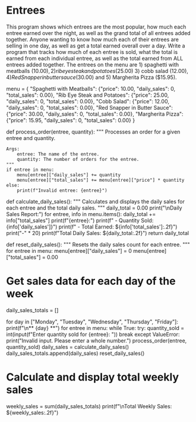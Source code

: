 # Entrees
This program shows which entrees are the most popular, how much each entree earned over the night, as well as the grand total of all entrees added together. Anyone wanting to know how much each of their entrees are selling in one day, as well as get a total earned overall over a day. Write a program that tracks how much of each entree is sold, what the total is earned from each individual entree, as well as the total earned from ALL entrees added together. The entrees on the menu are 1) spaghetti with meatballs ($10.00), 2) rib eye steak and potatoes ($25.00) 3) cobb salad ($12.00), 4)Red Snapper in butter sauce ($30.00) and 5) Margherita Pizza ($15.95). 


menu = {
    "Spaghetti with Meatballs": {"price": 10.00, "daily_sales": 0, "total_sales": 0.00},
    "Rib Eye Steak and Potatoes": {"price": 25.00, "daily_sales": 0, "total_sales": 0.00},
    "Cobb Salad": {"price": 12.00, "daily_sales": 0, "total_sales": 0.00},
    "Red Snapper in Butter Sauce": {"price": 30.00, "daily_sales": 0, "total_sales": 0.00},
    "Margherita Pizza": {"price": 15.95, "daily_sales": 0, "total_sales": 0.00}
}

def process_order(entree, quantity):
    """
    Processes an order for a given entree and quantity.

    Args:
        entree: The name of the entree.
        quantity: The number of orders for the entree.
    """
    if entree in menu:
        menu[entree]["daily_sales"] += quantity
        menu[entree]["total_sales"] += menu[entree]["price"] * quantity
    else:
        print(f"Invalid entree: {entree}")

def calculate_daily_sales():
    """
    Calculates and displays the daily sales for each entree and the total daily sales.
    """
    daily_total = 0.00
    print("\nDaily Sales Report:")
    for entree, info in menu.items():
        daily_total += info["total_sales"]
        print(f"{entree}:")
        print(f" - Quantity Sold: {info['daily_sales']}")
        print(f" - Total Earned: ${info['total_sales']:.2f}")
        print("-" * 20)
    print(f"Total Daily Sales: ${daily_total:.2f}")
    return daily_total

def reset_daily_sales():
    """
    Resets the daily sales count for each entree.
    """
    for entree in menu:
        menu[entree]["daily_sales"] = 0
        menu[entree]["total_sales"] = 0.00

# Get sales data for each day of the week
daily_sales_totals = []

for day in ["Monday", "Tuesday", "Wednesday", "Thursday", "Friday"]:
    print(f"\n** {day} **")
    for entree in menu:
        while True:
            try:
                quantity_sold = int(input(f"Enter quantity sold for {entree}: "))
                break 
            except ValueError:
                print("Invalid input. Please enter a whole number.")
        process_order(entree, quantity_sold)
    daily_sales = calculate_daily_sales()
    daily_sales_totals.append(daily_sales)
    reset_daily_sales()

# Calculate and display total weekly sales
weekly_sales = sum(daily_sales_totals)
print(f"\nTotal Weekly Sales: ${weekly_sales:.2f}")

